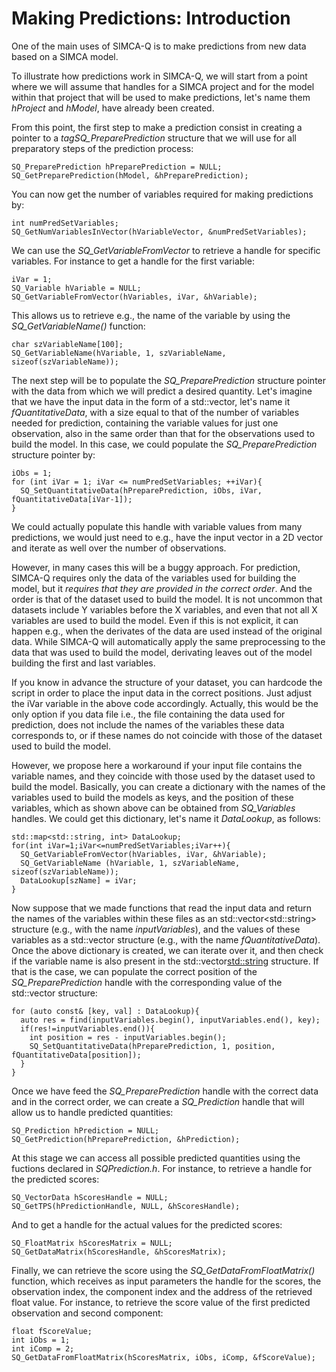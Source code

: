 # Making Predictions: Introduction

One of the main uses of SIMCA-Q is to make predictions from new data based on a SIMCA model.

To illustrate how predictions work in SIMCA-Q, we will start from a point where we will assume that handles for a SIMCA project and for the model within that project that will be used to make predictions, let's name them *hProject* and *hModel*, have already been created.

From this point, the first step to make a prediction consist in creating a pointer to a *tagSQ_PreparePrediction* structure that we will use for all preparatory steps of the prediction process:
```
SQ_PreparePrediction hPreparePrediction = NULL;
SQ_GetPreparePrediction(hModel, &hPreparePrediction);
```

You can now get the number of variables required for making predictions by:
```
int numPredSetVariables;
SQ_GetNumVariablesInVector(hVariableVector, &numPredSetVariables);
```

We can use the *SQ_GetVariableFromVector* to retrieve a handle for specific variables. For instance to get a handle for the first variable:
```
iVar = 1;
SQ_Variable hVariable = NULL;
SQ_GetVariableFromVector(hVariables, iVar, &hVariable);
```

This allows us to retrieve e.g., the name of the variable by using the *SQ_GetVariableName()* function:
```
char szVariableName[100];
SQ_GetVariableName(hVariable, 1, szVariableName, sizeof(szVariableName));
```

The next step will be to populate the *SQ_PreparePrediction* structure pointer with the data from which we will predict a desired quantity. Let's imagine that we have the input data in the form of a std::vector<float>, let's name it *fQuantitativeData*, with a size equal to that of the number of variables needed for prediction, containing the variable values for just one observation, also in the same order than that for the observations used to build the model. In this case, we could populate the *SQ_PreparePrediction* structure pointer by:

```
iObs = 1;
for (int iVar = 1; iVar <= numPredSetVariables; ++iVar){
  SQ_SetQuantitativeData(hPreparePrediction, iObs, iVar, fQuantitativeData[iVar-1]);
}
```

We could actually populate this handle with variable values from many predictions, we would just need to e.g., have the input vector in a 2D vector and iterate as well over the number of observations.

However, in many cases this will be a buggy approach. For prediction, SIMCA-Q requires only the data of the variables used for building the model, but it *requires that they are provided in the correct order*. And the order is that of the dataset used to build the model. It is not uncommon that datasets include Y variables before the X variables, and even that not all X variables are used to build the model. Even if this is not explicit, it can happen e.g., when the derivates of the data are used instead of the original data. While SIMCA-Q will automatically apply the same preprocessing to the data that was used to build the model, derivating leaves out of the model building the first and last variables.

If you know in advance the structure of your dataset, you can hardcode the script in order to place the input data in the correct positions. Just adjust the iVar variable in the above code accordingly. Actually, this would be the only option if you data file i.e., the file containing the data used for prediction, does not include the names of the variables these data corresponds to, or if these names do not coincide with those of the dataset used to build the model.

However, we propose here a workaround if your input file contains the variable names, and they coincide with those used by the dataset used to build the model. Basically, you can create a dictionary with the names of the variables used to build the models as keys, and the position of these variables, which as shown above can be obtained from *SQ_Variables* handles. We could get this dictionary, let's name it *DataLookup*, as follows:
```
std::map<std::string, int> DataLookup;
for(int iVar=1;iVar<=numPredSetVariables;iVar++){
  SQ_GetVariableFromVector(hVariables, iVar, &hVariable);
  SQ_GetVariableName (hVariable, 1, szVariableName, sizeof(szVariableName));
  DataLookup[szName] = iVar;
}
```

Now suppose that we made functions that read the input data and return the names of the variables within these files as an std::vector\<std::string\> structure (e.g., with the name *inputVariables*), and the values of these variables as a std::vector<float> structure (e.g., with the name *fQuantitativeData*). Once the above dictionary is created, we can iterate over it, and then check if the variable name is also present in the std::vector<std::string> structure. If that is the case, we can populate the correct position of the *SQ_PreparePrediction* handle with the corresponding value of the std::vector<float> structure:
```
for (auto const& [key, val] : DataLookup){
  auto res = find(inputVariables.begin(), inputVariables.end(), key);
  if(res!=inputVariables.end()){
    int position = res - inputVariables.begin();
    SQ_SetQuantitativeData(hPreparePrediction, 1, position, fQuantitativeData[position]);
  }
}
```

Once we have feed the *SQ_PreparePrediction* handle with the correct data and in the correct order, we can create a *SQ_Prediction* handle that will allow us to handle predicted quantities:
```
SQ_Prediction hPrediction = NULL;
SQ_GetPrediction(hPreparePrediction, &hPrediction);
```

At this stage we can access all possible predicted quantities using the fuctions declared in *SQPrediction.h*. For instance, to retrieve a handle for the predicted scores:
```
SQ_VectorData hScoresHandle = NULL;
SQ_GetTPS(hPredictionHandle, NULL, &hScoresHandle);
```

And to get a handle for the actual values for the predicted scores:
```
SQ_FloatMatrix hScoresMatrix = NULL;
SQ_GetDataMatrix(hScoresHandle, &hScoresMatrix);
```

Finally, we can retrieve the score using the *SQ_GetDataFromFloatMatrix()* function, which receives as input parameters the handle for the scores, the observation index, the component index and the address of the retrieved float value. For instance, to retrieve the score value of the first predicted observation and second component:
```
float fScoreValue;
int iObs = 1;
int iComp = 2;
SQ_GetDataFromFloatMatrix(hScoresMatrix, iObs, iComp, &fScoreValue);
```